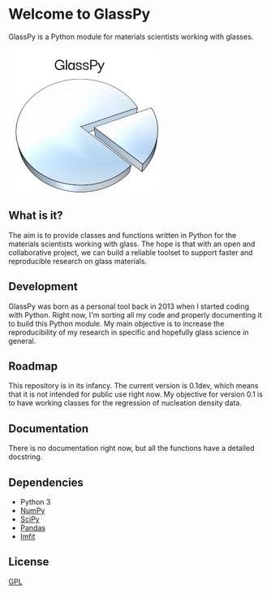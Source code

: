 # Welcome to GlassPy
GlassPy is a Python module for materials scientists working with glasses.

![Screenshot](doc/logo/logo_text_small.png)

## What is it?
The aim is to provide classes and functions written in Python for the materials scientists working with glass. The hope is that with an open and collaborative project, we can build a reliable toolset to support faster and reproducible research on glass materials.

## Development
GlassPy was born as a personal tool back in 2013 when I started coding with Python.
Right now, I'm sorting all my code and properly documenting it to build this Python module. My main objective is to increase the reproducibility of my research in specific and hopefully glass science in general.

## Roadmap
This repository is in its infancy. The current version is 0.1dev, which means that it is not intended for public use right now.
My objective for version 0.1 is to have working classes for the regression of nucleation density data.

## Documentation
There is no documentation right now, but all the functions have a detailed docstring.

## Dependencies
- Python 3
- [NumPy](https://www.numpy.org)
- [SciPy](https://www.scipy.org/)
- [Pandas](https://pandas.pydata.org/)
- [lmfit](https://lmfit.github.io/lmfit-py/)

## License
[GPL](LICENSE)
